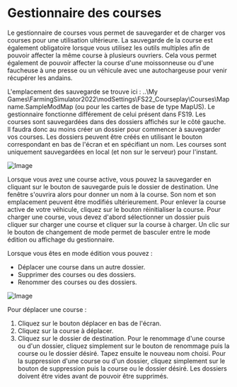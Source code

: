 # Gestionnaire des courses


Le gestionnaire de courses vous permet de sauvegarder et de charger vos courses pour une utilisation ultérieure.
La sauvegarde de la course est également obligatoire lorsque vous utilisez les outils multiples afin de pouvoir affecter la même course à plusieurs ouvriers.
Cela vous permet également de pouvoir affecter la course d'une moissonneuse ou d'une faucheuse à une presse ou un véhicule avec une autochargeuse pour venir récupérer les andains.

L'emplacement des sauvegarde se trouve ici : ..\My Games\FarmingSimulator2022\modSettings\FS22_Courseplay\Courses\Mapname.SampleModMap (ou pour les cartes de base de type MapUS).
Le gestionnaire fonctionne différement de celui présent dans FS19.
Les courses sont sauvegardées dans des dossiers affichés sur le côté gauche. Il faudra donc au moins créer un dossier pour commencer à sauvegarder vos courses. 
Les dossiers peuvent être créés en utilisant le bouton correspondant en bas de l'écran et en spécifiant un nom.
Les courses sont uniquement sauvegardées en local (et non sur le serveur) pour l'instant.


![Image](/home/runner/work/CourseplayHelp/CourseplayHelp/translation_data/managerbasehelp_0_0_765_430.png)


Lorsque vous avez une course active, vous pouvez la sauvegarder en cliquant sur le bouton de sauvegarde puis le dossier de destination.  Une fenêtre s'ouvrira alors pour donner un nom à la course.
Son nom et son emplacement peuvent être modifiés ultérieurement.
Pour enlever la course active de votre véhicule, cliquez sur le bouton réinitialiser la course.
Pour charger une course, vous devez d'abord sélectionner un dossier puis cliquer sur charger une course et cliquer sur la course à charger.
Un clic sur le bouton de changement de mode permet de basculer entre le mode édition ou affichage du gestionnaire.
  


Lorsque vous êtes en mode édition vous pouvez :
- Déplacer une course dans un autre dossier.
- Supprimer des courses ou des dossiers.
- Renommer des courses ou des dossiers.


![Image](/home/runner/work/CourseplayHelp/CourseplayHelp/translation_data/manageredithelp_0_0_765_430.png)


Pour déplacer une course : 
  1) Cliquez sur le bouton déplacer en bas de l'écran.
  2) Cliquez sur la course à déplacer.
  3) Cliquez sur le dossier de destination.
Pour le renommage d'une course ou d'un dossier, cliquez simplement sur le bouton de renommage puis la course ou le dossier désiré. Tapez ensuite le nouveau nom choisi.
Pour la suppression d'une course ou d'un dossier, cliquez simplement sur le bouton de suppression puis la course ou le dossier désiré.
Les dossiers doivent être vides avant de pouvoir être supprimés.


